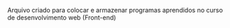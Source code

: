 Arquivo criado para colocar e armazenar programas aprendidos no curso de desenvolvimento web (Front-end)


